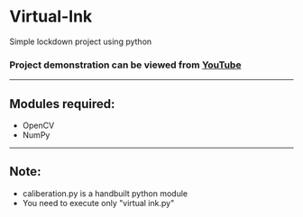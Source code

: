 # Virtual-Ink
Simple lockdown project using python

### Project demonstration can be viewed from [YouTube](https://youtu.be/0UG5-LkhFfE)

---
## Modules required:
* OpenCV
* NumPy

---

## Note:
* caliberation.py is a handbuilt python module
* You need to execute only "virtual ink.py"
